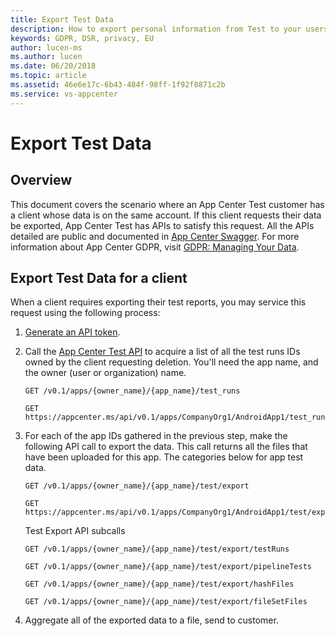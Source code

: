 ```yaml
---
title: Export Test Data 
description: How to export personal information from Test to your users
keywords: GDPR, DSR, privacy, EU
author: lucen-ms
ms.author: lucen
ms.date: 06/20/2018 
ms.topic: article 
ms.assetid: 46e6e17c-6b43-484f-98ff-1f92f8871c2b
ms.service: vs-appcenter
---
```


# Export Test Data
## Overview
This document covers the scenario where an App Center Test customer has a client whose data is on the same account. If this client requests their data be exported, App Center Test has APIs to satisfy this request. All the APIs detailed are public and documented in [App Center Swagger](https://openapi.appcenter.ms/#/test). For more information about App Center GDPR, visit [GDPR: Managing Your Data](/appcenter/gdpr/your-data).

## Export Test Data for a client
When a client requires exporting their test reports, you may service this request using the following process:

1. [Generate an API token](/appcenter/api-docs/).
2. Call the [App Center Test API](https://openapi.appcenter.ms/#/test) to acquire a list of all the test runs IDs owned by the client requesting deletion. You'll need the app name, and the owner (user or organization) name.
   ```HTTP
   GET /v0.1/apps/{owner_name}/{app_name}/test_runs
   ```
   ```HTTP
   GET https://appcenter.ms/api/v0.1/apps/CompanyOrg1/AndroidApp1/test_runs
   ```

3. For each of the app IDs gathered in the previous step, make the following API call to export the data. This call returns all the files that have been uploaded for this app. The categories below for app test data.
   ```HTTP
   GET /v0.1/apps/{owner_name}/{app_name}/test/export
   ```
   ```HTTP
   GET https://appcenter.ms/api/v0.1/apps/CompanyOrg1/AndroidApp1/test/export
   ```

   Test Export API subcalls
   ```HTTP
   GET /v0.1/apps/{owner_name}/{app_name}/test/export/testRuns
   ```
   ```HTTP
   GET /v0.1/apps/{owner_name}/{app_name}/test/export/pipelineTests
   ```
   ```HTTP
   GET /v0.1/apps/{owner_name}/{app_name}/test/export/hashFiles
   ```
   ```HTTP
   GET /v0.1/apps/{owner_name}/{app_name}/test/export/fileSetFiles
   ```

5. Aggregate all of the exported data to a file, send to customer.
